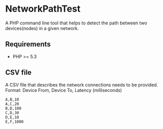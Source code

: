 # NetworkPathTest

A PHP command line tool that helps to detect the path between two devices(nodes) in a given network.

## Requirements

* PHP >= 5.3

## CSV file

A CSV file that describes the network connections needs to be provided.
Format: Device From, Device To, Latency (milliseconds)
```
A,B,10
A,C,20
B,D,100
C,D,30
D,E,10
E,F,1000
```
